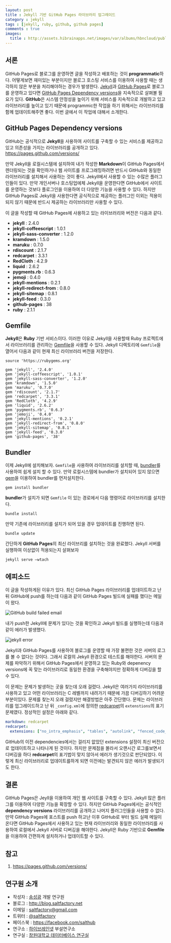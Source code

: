 ```yaml
---
layout: post
title : Jekyll 기반 GitHub Pages 라이브러리 업그레이드
category : jekyll
tags : [jekyll, ruby, github, github pages]
comments : true
images:
  title : http://assets.hibrainapps.net/images/var/albums/hbncloud/public/jekyll.png?m=1434107442
---
```


## 서론

GitHub Pages로 블로그를 운영하면 글을 작성하고 배포하는 것이 **programmatic**하다. 어떻게보면 재미있는 부분이지만 블로그 호스팅 서비스를 이용하여 사용할 때는 생각하지 않은 부분을 처리해야하는 경우가 발생한다.
[Jekyll](http://jekyllrb.com)과 [GitHub Pages](https://pages.github.com)로 블로그를 운영하고 있다면 [GitHub Pages Dependency versions](https://pages.github.com/versions/)을 지속적으로 살펴볼 필요가 있다. **GitHub**은 시스템 안정성을 높이기 위해 서비스를 지속적으로 개발하고 있고 라이브러리를 높이고 있기 때문에 programmic한 작업을 하기 위해서는 라이브러리를 함께 업데이트해주면 좋다. 이번 글에서 이 작업에 대해서 소개한다.

<!--more-->

## GitHub Pages Dependency versions

GitHub는 공식적으로 **Jekyll**을 사용하여 사이트를 구축할 수 있는 서비스를 제공하고 있고 의존성을 가지는 라이브러리를 공개하고 있다. https://pages.github.com/versions/

만약 Jekyll을 로컬시스템에 설치하여 내가 작성한 **Markdown**이 GitHub Pages에서 렌더링되는 것을 확인하거나 웹 사이트를 프로그래밍하려면 반드시 GitHub와 동일한 라이브러리를 설치해서 사용하는 것이 좋다. Jekyll에서 사용할 수 있는 수많은 플러그인들이 있다. 만약 개인서버나 호스팅업에체 Jekyll을 운영한다면 GitHub에서 사이트를 운영하는 것보다 플로그인을 이용하여 더 다양한 기능을 사용할 수 있다. 하지만 GitHub Pages로 Jekyll을 사용한다면 공식적으로 제공하는 플러그인 이외는 적용이 되지 않기 때문에 반드시 제공하는 라이브러리만 사용할 수 있다.

이 글을 작성할 때 GitHub Pages에 사용하고 있는 라이브러리와 버전은 다음과 같다.

* **jekyll**	: 2.4.0
* **jekyll-coffeescript** : 1.0.1
* **jekyll-sass-converter** :	1.2.0
* **kramdown** : 1.5.0
* **maruku** : 0.7.0
* **rdiscount** : 2.1.7
* **redcarpet** : 3.3.1
* **RedCloth** : 4.2.9
* **liquid**	: 2.6.2
* **pygments.rb** : 0.6.3
* **jemoji** : 0.4.0
* **jekyll-mentions** : 0.2.1
* **jekyll-redirect-from** : 0.8.0
* **jekyll-sitemap**	: 0.8.1
* **jekyll-feed** : 0.3.0
* **github-pages** : 38
* **ruby** :	2.1.1

## Gemfile

**Jekyll**은 **Ruby** 기반 서비스이다. 이러한 이유로 Jekyll을 사용할때 Ruby  프로젝트에서 라이브러리를 관리하는 [Gemfile](http://bundler.io/gemfile.html)을 사용할 수 있다. Jekyll 디렉토리에 `Gemfile`을 열어서 다음과 같이 현재 최신 라이브러리 버전을 저장한다.

```
source 'https://rubygems.org'

gem 'jekyll', '2.4.0'
gem 'jekyll-coffeescript', '1.0.1'
gem 'jekyll-sass-converter', '1.2.0'
gem 'kramdown', '1.5.0'
gem 'maruku', '0.7.0'
gem 'rdiscount', '2.1.7'
gem 'redcarpet', '3.3.1'
gem 'RedCloth', '4.2.9'
gem 'liquid', '2.6.2'
gem 'pygments.rb', '0.6.3'
gem 'jemoji', '0.4.0'
gem 'jekyll-mentions', '0.2.1'
gem 'jekyll-redirect-from', '0.8.0'
gem 'jekyll-sitemap', '0.8.1'
gem 'jekyll-feed', '0.3.0'
gem 'github-pages', '38'
```

## Bundler

이제 Jekyll에 설치해보자. `Gemfile`을 사용하여 라이브러리를 설치할 때, [bundler](http://bundler.io/)를 사용하여 쉽게 설치 할 수 있다. 만약 로컬시스템에 bundler가 설치되어 있지 않으면 [gem](https://rubygems.org/)을 이용하여 bundler를 먼저설치한다.

```
gem install bundler
```

**bundler**가 설치가 되면 `Gemfile` 이 있는 경로에서 다음 명령어로 라이브러리를 설치한다.

```
bundle install
```

만약 기존에 라이브러리를 설치가 되어 있을 경우 업데이트를 진행하면 된다.

```
bundle update
```

간단하게 **GitHub Pages**의 최신 라이브리를 설치하는 것을 완료했다. Jekyll 서버를 실행하여 이상없이 적용되는지 살펴보자

```
jekyll serve —wtach
```

## 에피소드

이 글을 작성하게된 이유가 있다. 최신 GitHub Pages 라이브러리를 업데이트하고 난 뒤 GitHub에 push를 하는데 다음과 같이 GitHub Pages 빌드에 실패를 했다는 메일이 왔다.

![GitHub build failed email](http://assets.hibrainapps.net/images/var/albums/hbncloud/public/Screen_Shot%202015-06-12%20at%2012_46_59%20PM.png?m=1434080819)

내가 push한 Jekyll에 문제가 있다는 것을 확인하고 Jekyll 빌드를 실행하는데 다음과 같이 에러가 발생했다.

![jekyll error](http://assets.hibrainapps.net/images/var/albums/hbncloud/public/Screen_Shot%202015-06-12%20at%2012_01_56%20PM.png?m=1434078136)

Jekyll과 GitHub Pages를 사용하여 블로그를 운영할 때 가장 불편한 것은 서버의 로그를 볼 수 없다는 것이다. 그래서 로컬의 Jekyll 환경으로 테스트를 해야한다. 서버의 문제를 파악하기 위해서 GitHub Pages에서 운영하고 있는 Ruby와 depenency versions에 꼭 맞는 라이브러리로 동일한 환경을 구축해야지만 정확하게 디버깅을 할 수 있다.

이 문제는 문제가 발생하는 곳을 찾는데 오래 걸렸다. Jekyll은 여러가지 라이브러리를 사용하고 있고 어떤 라이브러리는 C 레벨까지 내려가기 때문에 가끔 디버깅하기 어려운 부분이있다. 문제를 찾는지 오래 걸렸지만 해결방법은 아주 간단했다. 문제는 라이브러리를 업그레이드하고 난 뒤  `_config.xml`에 정의한 [redcarpet](https://github.com/vmg/redcarpet)의 `extenstions`의 표기 문제였다. 정상적인 설정은 아래와 같다.

```yaml
markdown: redcarpet
redcarpet:
  extensions: ["no_intra_emphasis", "tables", "autolink", "fenced_code_blocks", "strikethrough"]
```
GitHub의 이전 dependencies에서는 걸리지 앖았던 extensions 설정이 최신 버전으로 업데이트하고 나타나게 된 것이다. 하지만 문제점을 몰라서 오랜시간 로그를보면서 디버깅을 하다 **redcarpet**의 표기법이 맞지 않아서 에러가 생기것으로 판단되었다. 이렇게 최신 라이브러리로 업데이트를하게 되면 이전에는 발견되지 않은 에러가 발생되기도 한다.

## 결론

GitHub Pages은 Jeyll을 이용하여 개인 웹 사이트를 구축할 수 있다. Jekyll 많은 플러그를 이용하여 다양한 기능을 확장할 수 있다. 하지만 GitHub Pages에서는 공식적인 **dependency versions** 라이브러리를 공개하고 나머지 플러그인들을 사용할 수 없다. 만약 GitHub Pages에 포스트를 push 하고난 이후 GitHub로 부터 빌드 실패 메일이 온다면 GitHub Pages에서 사용하고 있는 현재 라이브러리와 동일한 라이브러리를 사용하여 로컬에서 Jekyll 서버로 디버깅을 해야한다. Jekyll은 Ruby 기반으로 **Gemfile**을 이용하여 간편하게 설치하거나 업데이트할 수 있다.

## 참고

1. https://pages.github.com/versions/


## 연구원 소개

* 작성자 : [송성광](http://about.me/saltfactory) 개발 연구원
* 블로그 : http://blog.saltfactory.net
* 이메일 : [saltfactory@gmail.com](mailto:saltfactory@gmail.com)
* 트위터 : [@saltfactory](https://twitter.com/saltfactory)
* 페이스북 : https://facebook.com/salthub
* 연구소 : [하이브레인넷](http://www.hibrain.net) 부설연구소
* 연구실 : [창원대학교 데이터베이스 연구실](http://dblab.changwon.ac.kr)
